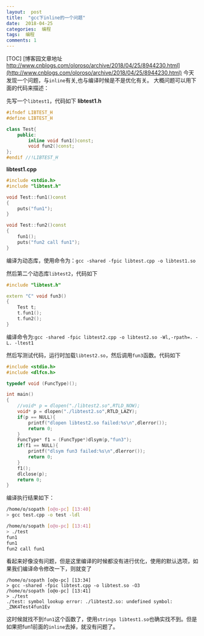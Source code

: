 ```yaml
---
layout:  post
title:  "gcc下inline的一个问题"
date:  2018-04-25
categories:  编程
tags:  编程
comments: 1
---
```


[TOC]
[博客园文章地址 http://www.cnblogs.com/oloroso/archive/2018/04/25/8944230.html](http://www.cnblogs.com/oloroso/archive/2018/04/25/8944230.html)
今天发现一个问题，与`inline`有关,也与编译时候是不是优化有关。
大概问题可以用下面的代码来描述：

 先写一个`libtest1`，代码如下
**libtest1.h**
```cpp
#ifndef LIBTEST_H
#define LIBTEST_H

class Test{
	public:
		inline void fun1()const;
		void fun2()const;
};
#endif //!LIBTEST_H
```
**libtest1.cpp**
```cpp
#include <stdio.h>
#include "libtest.h"

void Test::fun1()const
{
	puts("fun1");
}

void Test::fun2()const
{
	fun1();
	puts("fun2 call fun1");
}
```
编译为动态库，使用命令为：`gcc -shared -fpic libtest.cpp -o libtest1.so`

然后第二个动态库`libtest2`，代码如下
```cpp
#include "libtest.h"

extern "C" void fun3()
{
	Test t;
	t.fun1();
	t.fun2();
}
```
编译命令为:`gcc -shared -fpic libtest2.cpp -o libtest2.so -Wl,-rpath=. -L. -ltest1`

然后写测试代码，运行时加载`libtest2.so`，然后调用`fun3`函数。代码如下
```cpp
#include <stdio.h>
#include <dlfcn.h>

typedef void (FuncType)();

int main()
{
	//void* p = dlopen("./libtest2.so",RTLD_NOW);
	void* p = dlopen("./libtest2.so",RTLD_LAZY);
	if(p == NULL){
		printf("dlopen libtest2.so failed:%s\n",dlerror());
		return 0;
	}
	FuncType* f1 = (FuncType*)dlsym(p,"fun3");
	if(f1 == NULL){
		printf("dlsym fun3 failed:%s\n",dlerror());
		return 0;
	}
	f1();
	dlclose(p);
	return 0;
}
```
编译执行结果如下：
```bash
/home/o/sopath [o@o-pc] [13:40]
> gcc test.cpp -o test -ldl                                            

/home/o/sopath [o@o-pc] [13:41]
> ./test 
fun1
fun1
fun2 call fun1
```
看起来好像没有问题，但是这里编译的时候都没有进行优化，使用的默认选项，如果我们编译命令修改一下，则就变了
```
/home/o/sopath [o@o-pc] [13:34]
> gcc -shared -fpic libtest.cpp -o libtest.so -O3
/home/o/sopath [o@o-pc] [13:41]
> ./test 
./test: symbol lookup error: ./libtest2.so: undefined symbol: _ZNK4Test4fun1Ev
```
这时候就找不到`fun1`这个函数了，使用`strings libtest1.so`也确实找不到。但是如果把fun1前面的`inline`去掉，就没有问题了。
